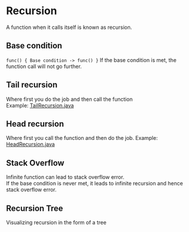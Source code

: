 # Recursion

A function when it calls itself is known as recursion.

## Base condition 
```func() { Base condition -> func() }```
If the base condition is met, the function call will not go further.

## Tail recursion 
Where first you do the job and then call the function  
Example: [TailRecursion.java](TailRecursion.java)

## Head recursion
Where first you call the function and then do the job.
Example: [HeadRecursion.java](HeadRecursion.java)

## Stack Overflow
Infinite function can lead to stack overflow error.  
If the base condition is never met, it leads to infinite recursion and hence stack overflow error.  

## Recursion Tree
Visualizing recursion in the form of a tree
